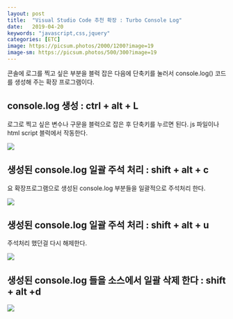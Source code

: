 ```yaml
---
layout: post
title:  "Visual Studio Code 추천 확장 : Turbo Console Log"
date:   2019-04-20
keywords: "javascript,css,jquery"
categories: [ETC]
image: https://picsum.photos/2000/1200?image=19
image-sm: https://picsum.photos/500/300?image=19
---
```


콘솔에 로그를 찍고 싶은 부분을 블럭 잡은 다음에 단축키를 눌러서 console.log() 코드를 생성해 주는 확장 프로그램이다.

## console.log 생성 : ctrl + alt + L

로그로 찍고 싶은 변수나 구문을 블럭으로 잡은 후 단축키를 누르면 된다. js 파일이나 html script 블럭에서 작동한다.

<img src="https://camo.githubusercontent.com/b83125daaa0adac01f1b9c74a4d491c3465fcfc6/68747470733a2f2f696d6167652e6962622e636f2f6479737737702f696e736572745f6c6f675f6d6573736167652e676966" style="max-width:600px">

## 생성된 console.log 일괄 주석 처리 : shift + alt + c

요 확장프로그램으로 생성된 console.log 부분들을 일괄적으로 주석처리 한다.

<img src="https://camo.githubusercontent.com/95d05b9a33605ec4b6aadb39d59d04b0872836fb/68747470733a2f2f696d6167652e6962622e636f2f655677544c392f636f6d6d656e745f6c6f675f6d657373616765732e676966" style="max-width:600px">

## 생성된 console.log 일괄 주석 처리 : shift + alt + u

주석처리 했던걸 다시 해제한다.

<img src="https://camo.githubusercontent.com/719fad6f4347aec1c9d8d2178af50ec767aebc2f/68747470733a2f2f696d6167652e6962622e636f2f6370397130392f756e636f6d6d656e745f6c6f675f6d657373616765732e676966" style="max-width:600px">

## 생성된 console.log 들을 소스에서 일괄 삭제 한다 : shift + alt +d

<img src="https://camo.githubusercontent.com/b07b5b62158308ed93921260ff4b4083f919e124/68747470733a2f2f696d6167652e6962622e636f2f6a76395574552f64656c6574655f616c6c5f6c6f675f6d657373616765732e676966" style="max-width:600px">